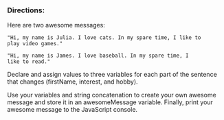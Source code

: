 <h3>Directions:</h3>
Here are two awesome messages:

<code>"Hi, my name is Julia. I love cats. In my spare time, I like to play video games."</code>

<code>"Hi, my name is James. I love baseball. In my spare time, I like to read."</code>

Declare and assign values to three variables for each part of the sentence that changes (firstName, interest, and hobby).

Use your variables and string concatenation to create your own awesome message and store it in an awesomeMessage variable. Finally, print your awesome message to the JavaScript console.
